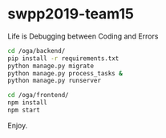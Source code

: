 # swpp2019-team15
Life is Debugging between Coding and Errors
```bash
cd /oga/backend/
pip install -r requirements.txt
python manage.py migrate
python manage.py process_tasks &
python manage.py runserver

cd /oga/frontend/
npm install
npm start
```

Enjoy.

